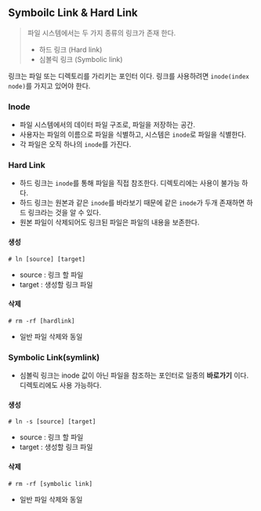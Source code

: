 ## Symboilc Link & Hard Link

> 파일 시스템에서는 두 가지 종류의 링크가 존재 한다.
>
> - 하드 링크 (Hard link)
> - 심볼릭 링크 (Symbolic link)

링크는 파일 또는 디렉토리를 가리키는 포인터 이다. 링크를 사용하려면 `inode(index node)`를 가지고 있어야 한다.

### Inode

- 파일 시스템에서의 데이터 파일 구조로, 파일을 저장하는 공간.
- 사용자는 파일의 이름으로 파일을 식별하고, 시스템은 `inode`로 파일을 식별한다.
- 각 파일은 오직 하나의 `inode`를 가진다.

### Hard Link

- 하드 링크는 `inode`를 통해 파일을 직접 참조한다. 디렉토리에는 사용이 불가능 하다.
- 하드 링크는 원본과 같은 `inode`를 바라보기 때문에 같은 `inode`가 두개 존재하면 하드 링크라는 것을 알 수 있다.
- 원본 파일이 삭제되어도 링크된 파일은 파일의 내용을 보존한다.

#### 생성

```
# ln [source] [target] 
```

- source : 링크 할 파일
- target : 생성할 링크 파일

#### 삭제

```
# rm -rf [hardlink]
```

- 일반 파일 삭제와 동일



### Symbolic Link(symlink)

- 심볼릭 링크는 inode 값이 아닌 파일을 참조하는 포인터로 일종의 **바로가기** 이다. 디렉토리에도 사용 가능하다.

#### 생성

```
# ln -s [source] [target]
```

- source : 링크 할 파일
- target : 생성할 링크 파일

#### 삭제

```
# rm -rf [symbolic link]
```

- 일반 파일 삭제와 동일